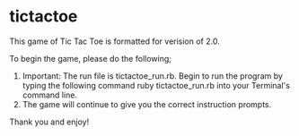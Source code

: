 tictactoe
=========
This game of Tic Tac Toe is formatted for verision of 2.0.

To begin the game, please do the following;

1)  Important: The run file is tictactoe_run.rb.  Begin to run the program by typing the following command ruby tictactoe_run.rb into your Terminal's command line.
2)  The game will continue to give you the correct instruction prompts.

Thank you and enjoy!
